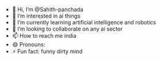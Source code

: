 - 👋 Hi, I’m @Sahith-panchada
- 👀 I’m interested in ai things
- 🌱 I’m currently learning artificial intelligence and robotics 
- 💞️ I’m looking to collaborate on any ai sector 
- 📫 How to reach me india 
- 😄 Pronouns:
- ⚡ Fun fact: funny dirty mind 

<!---
Sahith-panchada/Sahith-panchada is a ✨ special ✨ repository because its `README.md` (this file) appears on your GitHub profile.
You can click the Preview link to take a look at your changes.
--->
